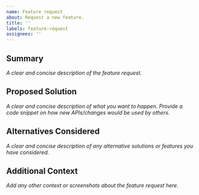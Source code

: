 ```yaml
---
name: Feature request
about: Request a new feature.
title: ''
labels: feature-request
assignees: ''
---
```


## Summary

*A clear and concise description of the feature request.*

## Proposed Solution

*A clear and concise description of what you want to happen. Provide a code snippet on how new APIs/changes would be used by others.*

## Alternatives Considered

*A clear and concise description of any alternative solutions or features you have considered.*

## Additional Context

*Add any other context or screenshots about the feature request here.*

